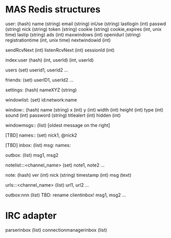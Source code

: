 MAS Redis structures
====================

 user:<userid> (hash)
   name (string)
   email (string)
   inUse (string)
   lastlogin (int)
   passwd (string)
   nick (string)
   token (string)
   cookie (string)
   cookie_expires (int, unix time)
   lastip (string)
   ads (int)
   maxwindows (int)
   openidurl (string)
   registrationtime (int, unix time)
   nextwindowid (int)

   sendRcvNext (int)
   listenRcvNext (int)
   sessionId (int)

 index:user (hash)
   <email> (int, userId)
   <nick> (int, userId)

 users (set)
   userid1, userid2 ...

 friends:<userid> (set)
   userID1, userId2 ...

 settings:<userid> (hash)
   nameXYZ (string)

 windowlist:<userid> (set)
   id:network:name

 window:<userid>:<id> (hash)
   name (string)
   x (int)
   y (int)
   width (int)
   height (int)
   type (int)
   sound (int)
   password (string)
   titlealert (int)
   hidden (int)

 windowmsgs:<userid>:<id> (list) [oldest message on the right]

 [TBD] names:<userid>:<id> (set)
   nick1, @nick2

 [TBD] inbox:<userid> (list)
   msg:<windowid>
   names:<windowid>

 outbox:<userid> (list)
   msg1, msg2

 notelist:<userid>:<nwid>:<channel_name> (set)
   note1, note2 ...

 note:<uuid> (hash)
   ver (int)
   nick (string)
   timestamp (int)
   msg (text)

 urls:<userid>:<nwid>:<channel_name> (list)
   url1, url2 ...


 outbox:nnn (list) TBD: rename clientinbox!
   msg1, msg2 ...


 IRC adapter
 ===========

 parserinbox (list)
 connectionmanagerinbox (list)
